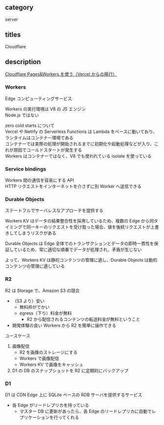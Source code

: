 ## category

server

## titles

Cloudflare

## description

<a href="https://zenn.dev/kurosame/articles/ebae865d729a38" target="_blank">Cloudflare Pages&Workers を使う（Vercel からの移行）</a>

### Workers

Edge コンピューティングサービス

Workers の実行環境は V8 の JS エンジン  
Node.js ではない

zero cold starts について  
Vercel や Netlify の Serverless Functions は Lambda をベースに動いており、ランタイムはコンテナー環境である  
コンテナーでは実際の処理が開始されるまでに初期化や起動処理などが入り、これが原因でコールドスタートが発生する  
Workers はコンテナーではなく、V8 でも使われている isolate を使っている

### Service bindings

Workers 間の通信を容易にする API  
HTTP リクエストをインターネットを介さずに別 Worker へ送信できる

### Durable Objects

ステートフルでサーバレスなアプローチを提供する

Workers KV はデータの結果整合性を採用しているため、複数の Edge から同タイミングで同一キーのリクエストを受け取った場合、値を後続リクエストが上書きしてしまうリスクがある

Durable Objects は Edge 全体でのトランザクションとデータの即時一貫性を保証しているため、常に適切な順番でデータが処理され、矛盾が生じない

よって、Workers KV は静的コンテンツの管理に適し、Durable Objects は動的コンテンツの管理に適している

### R2

R2 は Storage で、Amazon S3 の競合

- （S3 より）安い
  - 無料枠がでかい
  - egress（下り）料金が無料
    - R2 から配信されるコンテンツの転送料金が無料ということ
- 開発体験の良い Workers から R2 を簡単に操作できる

ユースケース

1. 画像配信
   - R2 を画像のストレージにする
   - Workers で画像配信
   - Workers KV で画像をキャッシュ
1. D1 の DB のスナップショットを R2 に定期的にバックアップ

### D1

D1 は CDN Edge 上に SQLite ベースの RDB サーバを提供するサービス

- 各 Edge がリードレプリカを持っている
  - マスター DB に更新があったら、各 Edge のリードレプリカに自動でレプリケーションを行ってくれる
